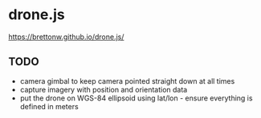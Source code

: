# drone.js

https://brettonw.github.io/drone.js/

## TODO
* camera gimbal to keep camera pointed straight down at all times
* capture imagery with position and orientation data
* put the drone on WGS-84 ellipsoid using lat/lon - ensure everything is defined in meters
